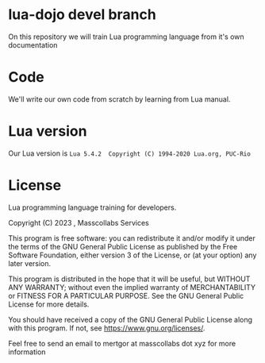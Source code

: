 # lua-dojo devel branch

On this repository we will train Lua programming language from it's own documentation

# Code

We'll write our own code from scratch by learning from Lua manual.

# Lua version

Our Lua version is `Lua 5.4.2  Copyright (C) 1994-2020 Lua.org, PUC-Rio`

# License

Lua programming language training for developers.

Copyright (C) 2023 , Masscollabs Services

This program is free software: you can redistribute it and/or modify
it under the terms of the GNU General Public License as published by
the Free Software Foundation, either version 3 of the License, or
(at your option) any later version.

This program is distributed in the hope that it will be useful,
but WITHOUT ANY WARRANTY; without even the implied warranty of
MERCHANTABILITY or FITNESS FOR A PARTICULAR PURPOSE.  See the
GNU General Public License for more details.

You should have received a copy of the GNU General Public License
along with this program.  If not, see <https://www.gnu.org/licenses/>.

Feel free to send an email to mertgor at masscollabs dot xyz for more information

